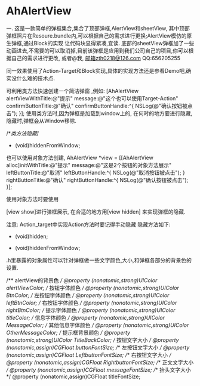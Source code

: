 # AhAlertView
一. 这是一款简单的弹框集合,集合了顶部弹框,AlertView和sheetView, 其中顶部弹框照片在Resoure.bundle内,可以根据自己的需求进行更换;AlertView模仿的原生弹框,通过Block的实现
让代码块显得紧凑,宜读. 底部的sheetView弹框加了一些动画进去,不需要的可以取消掉,目前该弹框是应用到我们公司自己的项目,你可以根据自己的需求进行更改,
或者@我, 邮箱zth0218@126.com  QQ:656205255 

同一效果使用了Action-Target和Block实现,具体的实现方法还是参看Demo吧,确实没什么难的技术点.

可利用类方法快速创建一个简洁弹窗 ,例如:
[AhAlertView alertViewWithTitle:@"提示" message:@"这个也可以使用Target-Action" confirmButtonTitle:@"确认" confirmButtonHandle:^{
           NSLog(@"确认按钮被点击");
  }];
使用类方法时,因为弹框是加载到window上的,  在何时的地方要进行隐藏,隐藏时,弹框会从Window移除.


/**类方法隐藏*/
+ (void)hiddenFromWindow;

也可以使用对象方法创建,
AhAlertView *view = [[AhAlertView alloc]initWithTitle:@"提示" message:@"这是2个按钮的对象方法展示" leftButtonTitle:@"取消" leftButtonHandle:^{
    NSLog(@"取消按钮被点击");
 } rightButtonTitle:@"确认" rightButtonHandle:^{
    NSLog(@"确认按钮被点击");
 }];
 
 使用对象方法时要使用
 

[view show]进行弹框展示, 
在合适的地方用[view hidden] 来实现弹框的隐藏.

注意: Action_target中实现Action方法时要记得手动隐藏 
隐藏方法如下:

   - (void)hidden;

   + (void)hiddenFromWindow;

.h里暴露的对象属性可以针对弹框做一些文字颜色,大小,和弹框各部分的背景色的设置.

/** alertView的背景色 */
@property (nonatomic,strong)UIColor *alertViewColor;
/** 按钮字体颜色 */
@property (nonatomic,strong)UIColor *BtnColor;
/** 左按钮字体颜色 */
@property (nonatomic,strong)UIColor *leftBtnColor;
/** 右按钮字体颜色 */
@property (nonatomic,strong)UIColor *rightBtnColor;
/** 提示字体颜色 */
@property (nonatomic,strong)UIColor *titleColor;
/** 信息字体颜色 */
@property (nonatomic,strong)UIColor *MessageColor;
/** 其他信息字体颜色 */
@property (nonatomic,strong)UIColor *OtherMessageColor;
/** 提示框背景颜色 */
@property (nonatomic,strong)UIColor *TitleBackColor;
/** 按钮文字大小 */
@property (nonatomic,assign)CGFloat buttonFontSize;
/** 左按钮文字大小 */
@property (nonatomic,assign)CGFloat LeftbuttonFontSize;
/** 右按钮文字大小 */
@property (nonatomic,assign)CGFloat RightbuttonFontSize;
/** 正文文字大小 */
@property (nonatomic,assign)CGFloat messageFontSize;
/** 抬头文字大小 */
@property (nonatomic,assign)CGFloat titleFontSize;







